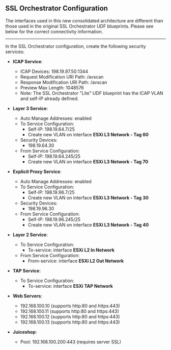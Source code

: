 ## SSL Orchestrator Configuration

The interfaces used in this new consolidated architecture are different than those used in the original SSL Orchestrator UDF blueprints. Please see below for the correct connectivity information.

----------------------

In the SSL Orchestrator configuration, create the following security services:

- **ICAP Service**: 
  - ICAP Devices: 198.19.97.50:1344
  - Request Modification URI Path: /avscan
  - Response Modification URI Path: /avscan
  - Preview Max Length: 1048576
  - Note: The SSL Orchestrator "Lite" UDF blueprint has the ICAP VLAN and self-IP already defined.

- **Layer 3 Service**:
  - Auto Manage Addresses: enabled
  - To Service Configuration:
    - Self-IP: 198.19.64.7/25
    - Create new VLAN on interface **ESXi L3 Network - Tag 60**
  - Security Devices:
    - 198.19.64.30
  - From Service Configuration:
    - Self-IP: 198.19.64.245/25
    - Create new VLAN on interface **ESXi L3 Network - Tag 70**

- **Explicit Proxy Service**:
  - Auto Manage Addresses: enabled
  - To Service Configuration:
    - Self-IP: 198.19.96.7/25
    - Create new VLAN on interface **ESXi L3 Network - Tag 30**
  - Security Devices:
    - 198.19.96.30
  - From Service Configuration:
    - Self-IP: 198.19.96.245/25
    - Create new VLAN on interface **ESXi L3 Network - Tag 40**

- **Layer 2 Service**:
  - To Service Configuration:
    - To-service: interface **ESXi L2 In Network**
  - From Service Configuration:
    - From-service: interface **ESXi L2 Out Network**

- **TAP Service**:
  - To Service Configuration:
    - To-service: interface **ESXi TAP Network**

- **Web Servers**:
  - 192.168.100.10 (supports http:80 and https:443)
  - 192.168.100.11 (supports http:80 and https:443)
  - 192.168.100.12 (supports http:80 and https:443)
  - 192.168.100.13 (supports http:80 and https:443)

- **Juiceshop**:
  - Pool: 192.168.100.200:443 (requires server SSL)

